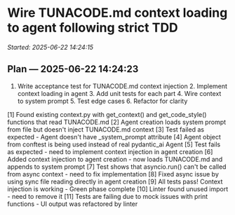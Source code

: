 # Wire TUNACODE.md context loading to agent following strict TDD
_Started: 2025-06-22 14:24:15_

## Plan — 2025-06-22 14:24:23
1. Write acceptance test for TUNACODE.md context injection 2. Implement context loading in agent 3. Add unit tests for each part 4. Wire context to system prompt 5. Test edge cases 6. Refactor for clarity

[1] Found existing context.py with get_context() and get_code_style() functions that read TUNACODE.md
[2] Agent creation loads system prompt from file but doesn't inject TUNACODE.md context
[3] Test failed as expected - Agent doesn't have _system_prompt attribute
[4] Agent object from conftest is being used instead of real pydantic_ai Agent
[5] Test fails as expected - need to implement context injection in agent creation
[6] Added context injection to agent creation - now loads TUNACODE.md and appends to system prompt
[7] Test shows that asyncio.run() can't be called from async context - need to fix implementation
[8] Fixed async issue by using sync file reading directly in agent creation
[9] All tests pass! Context injection is working - Green phase complete
[10] Linter found unused import - need to remove it
[11] Tests are failing due to mock issues with print functions - UI output was refactored by linter
